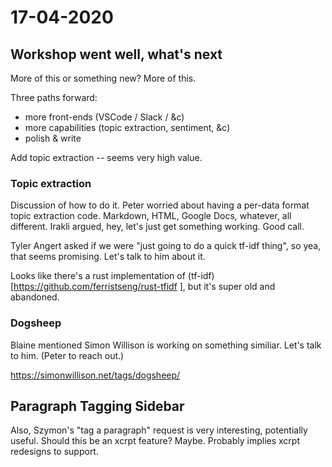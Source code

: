 # 17-04-2020

## Workshop went well, what's next

More of this or something new? More of this.

Three paths forward: 
 * more front-ends (VSCode / Slack / &c)
 * more capabilities (topic extraction, sentiment, &c)
 * polish & write

Add topic extraction -- seems very high value.

### Topic extraction

Discussion of how to do it. Peter worried about having a per-data format topic extraction code. 
Markdown, HTML, Google Docs, whatever, all different.
Irakli argued, hey, let's just get something working. Good call.

Tyler Angert asked if we were "just going to do a quick tf-idf thing", so yea, that seems promising.
Let's talk to him about it.

Looks like there's a rust implementation of (tf-idf)[https://github.com/ferristseng/rust-tfidf
], but it's super old and abandoned.

### Dogsheep

Blaine mentioned Simon Willison is working on something similiar. Let's talk to him. (Peter to reach out.)

https://simonwillison.net/tags/dogsheep/


## Paragraph Tagging Sidebar

Also, Szymon's "tag a paragraph" request is very interesting, potentially useful.
Should this be an xcrpt feature? Maybe. Probably implies xcrpt redesigns to support.

